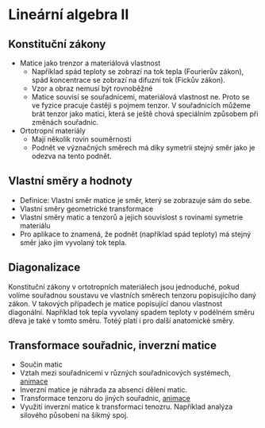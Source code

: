 # Lineární algebra II


## Konstituční zákony

* Matice jako trenzor a materiálová vlastnost
    * Například spád teploty se zobrazí na tok tepla (Fourierův zákon), spád koncentrace se zobrazí na difuzní tok (Fickův zákon).
	* Vzor a obraz nemusí být rovnoběžné
	* Matice souvisí se souřadnicemi, materiálová vlastnost ne. Proto se ve fyzice pracuje častěji s pojmem tenzor. V souřadnicích můžeme brát tenzor jako matici, která se ještě chová speciálním způsobem při změnách souřadnic.
* Ortotropní materiály
    * Mají několik rovin souměrnosti
    * Podnět ve význačných směrech má díky symetrii stejný směr jako je odezva na tento podnět.

## Vlastní směry a hodnoty

* Definice: Vlastní směr matice je směr, který se zobrazuje sám do sebe.
* Vlastní směry geometrické transformace
* Vlastní směry matic a tenzorů a jejich souvislost s rovinami symetrie materiálu
* Pro aplikace to znamená, že podnět (například spád teploty) má stejný směr jako jím vyvolaný tok tepla.


## Diagonalizace

Konstituční zákony v ortotropních materiálech jsou jednoduché, pokud
volíme souřadnou soustavu ve vlastních směrech tenzoru popisujícího
daný zákon. V takových případech je matice popisující danou vlastnost
diagonální. Například tok tepla vyvolaný spadem teploty v podélném
směru dřeva je také v tomto směru. Totéý platí i pro další anatomické
směry.
 

## Transformace souřadnic, inverzní matice

* Součin matic
* Vztah mezi souřadnicemi v různých souřadnicových systémech, [animace](https://user.mendelu.cz/marik/manim/MatrixMultiplication/)
* Inverzní matice je náhrada za absenci dělení matic.
* Transformace tenzoru do jiných souřadnic, [animace](https://user.mendelu.cz/marik/manim/Deformation/)
* Využití inverzní matice k transformaci tenozru. Například analýza silového působení na šikmý spoj.

